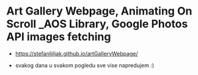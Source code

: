 # Art Gallery Webpage, Animating On Scroll  _AOS Library, Google Photos API images fetching

- https://stefanljiljak.github.io/artGalleryWebpage/

- svakog dana u svakom pogledu sve vise napredujem :)